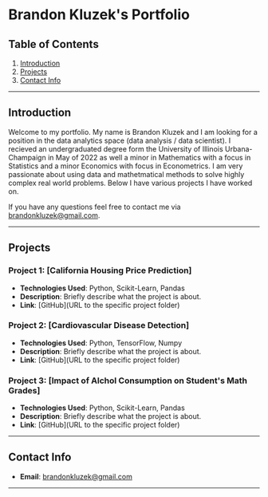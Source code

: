 # Brandon Kluzek's Portfolio

## Table of Contents

1. [Introduction](#introduction)
2. [Projects](#projects)
3. [Contact Info](#contact-info)

---

## Introduction

Welcome to my portfolio. My name is Brandon Kluzek and I am looking for a position in the data analytics space (data analysis / data scientist). I recieved an undergraduated degree form the University of Illinois Urbana-Champaign in May of 2022 as well a minor in Mathematics with a focus in Statistics and a minor Economics with focus in Econometrics. I am very passionate about using data and mathetmatical methods to solve highly complex real world problems. Below I have various projects I have worked on.

If you have any questions feel free to contact me via [brandonkluzek@gmail.com](mailto:brandonkluzek@gmail.com).

---

## Projects

### Project 1: [California Housing Price Prediction]

- **Technologies Used**: Python, Scikit-Learn, Pandas
- **Description**: Briefly describe what the project is about.
- **Link**: [GitHub](URL to the specific project folder)

### Project 2: [Cardiovascular Disease Detection]

- **Technologies Used**: Python, TensorFlow, Numpy
- **Description**: Briefly describe what the project is about.
- **Link**: [GitHub](URL to the specific project folder)

### Project 3: [Impact of Alchol Consumption on Student's Math Grades]

- **Technologies Used**: Python, Scikit-Learn, Pandas
- **Description**: Briefly describe what the project is about.
- **Link**: [GitHub](URL to the specific project folder)

---

## Contact Info

- **Email**: [brandonkluzek@gmail.com](mailto:brandonkluzek@gmail.com)

---
